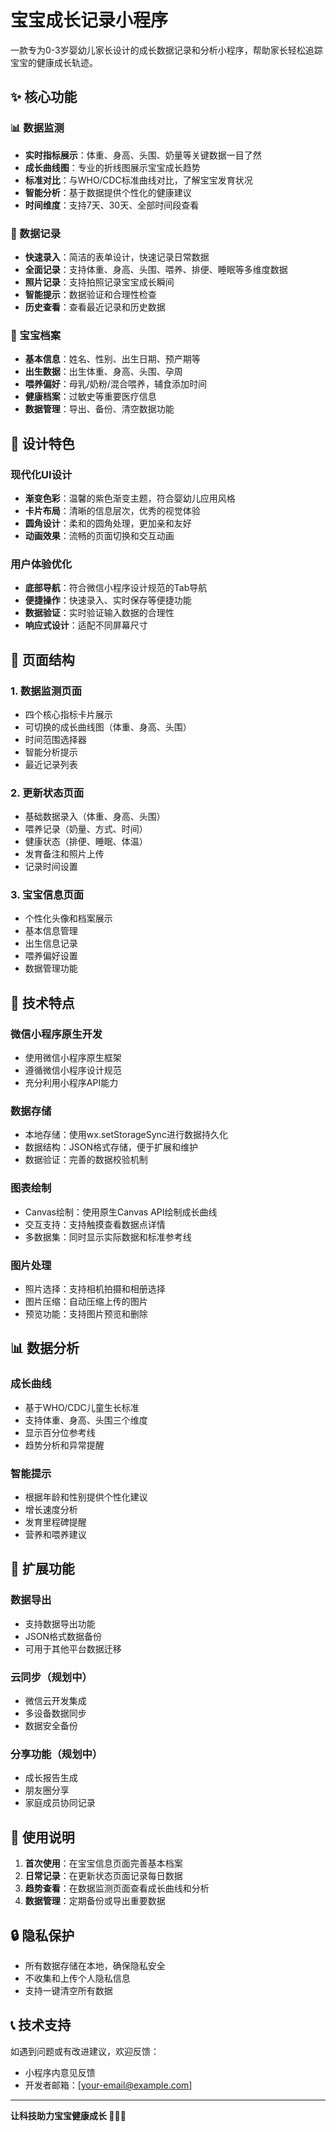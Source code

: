 # 宝宝成长记录小程序

一款专为0-3岁婴幼儿家长设计的成长数据记录和分析小程序，帮助家长轻松追踪宝宝的健康成长轨迹。

## ✨ 核心功能

### 📊 数据监测
- **实时指标展示**：体重、身高、头围、奶量等关键数据一目了然
- **成长曲线图**：专业的折线图展示宝宝成长趋势
- **标准对比**：与WHO/CDC标准曲线对比，了解宝宝发育状况
- **智能分析**：基于数据提供个性化的健康建议
- **时间维度**：支持7天、30天、全部时间段查看

### 📝 数据记录
- **快速录入**：简洁的表单设计，快速记录日常数据
- **全面记录**：支持体重、身高、头围、喂养、排便、睡眠等多维度数据
- **照片记录**：支持拍照记录宝宝成长瞬间
- **智能提示**：数据验证和合理性检查
- **历史查看**：查看最近记录和历史数据

### 👶 宝宝档案
- **基本信息**：姓名、性别、出生日期、预产期等
- **出生数据**：出生体重、身高、头围、孕周
- **喂养偏好**：母乳/奶粉/混合喂养，辅食添加时间
- **健康档案**：过敏史等重要医疗信息
- **数据管理**：导出、备份、清空数据功能

## 🎨 设计特色

### 现代化UI设计
- **渐变色彩**：温馨的紫色渐变主题，符合婴幼儿应用风格
- **卡片布局**：清晰的信息层次，优秀的视觉体验
- **圆角设计**：柔和的圆角处理，更加亲和友好
- **动画效果**：流畅的页面切换和交互动画

### 用户体验优化
- **底部导航**：符合微信小程序设计规范的Tab导航
- **便捷操作**：快速录入、实时保存等便捷功能
- **数据验证**：实时验证输入数据的合理性
- **响应式设计**：适配不同屏幕尺寸

## 📱 页面结构

### 1. 数据监测页面
- 四个核心指标卡片展示
- 可切换的成长曲线图（体重、身高、头围）
- 时间范围选择器
- 智能分析提示
- 最近记录列表

### 2. 更新状态页面
- 基础数据录入（体重、身高、头围）
- 喂养记录（奶量、方式、时间）
- 健康状态（排便、睡眠、体温）
- 发育备注和照片上传
- 记录时间设置

### 3. 宝宝信息页面
- 个性化头像和档案展示
- 基本信息管理
- 出生信息记录
- 喂养偏好设置
- 数据管理功能

## 🔧 技术特点

### 微信小程序原生开发
- 使用微信小程序原生框架
- 遵循微信小程序设计规范
- 充分利用小程序API能力

### 数据存储
- 本地存储：使用wx.setStorageSync进行数据持久化
- 数据结构：JSON格式存储，便于扩展和维护
- 数据验证：完善的数据校验机制

### 图表绘制
- Canvas绘制：使用原生Canvas API绘制成长曲线
- 交互支持：支持触摸查看数据点详情
- 多数据集：同时显示实际数据和标准参考线

### 图片处理
- 照片选择：支持相机拍摄和相册选择
- 图片压缩：自动压缩上传的图片
- 预览功能：支持图片预览和删除

## 📊 数据分析

### 成长曲线
- 基于WHO/CDC儿童生长标准
- 支持体重、身高、头围三个维度
- 显示百分位参考线
- 趋势分析和异常提醒

### 智能提示
- 根据年龄和性别提供个性化建议
- 增长速度分析
- 发育里程碑提醒
- 营养和喂养建议

## 🚀 扩展功能

### 数据导出
- 支持数据导出功能
- JSON格式数据备份
- 可用于其他平台数据迁移

### 云同步（规划中）
- 微信云开发集成
- 多设备数据同步
- 数据安全备份

### 分享功能（规划中）
- 成长报告生成
- 朋友圈分享
- 家庭成员协同记录

## 📝 使用说明

1. **首次使用**：在宝宝信息页面完善基本档案
2. **日常记录**：在更新状态页面记录每日数据
3. **趋势查看**：在数据监测页面查看成长曲线和分析
4. **数据管理**：定期备份或导出重要数据

## 🔒 隐私保护

- 所有数据存储在本地，确保隐私安全
- 不收集和上传个人隐私信息
- 支持一键清空所有数据

## 📞 技术支持

如遇到问题或有改进建议，欢迎反馈：
- 小程序内意见反馈
- 开发者邮箱：[your-email@example.com]

---

**让科技助力宝宝健康成长 🍼👶💖** 